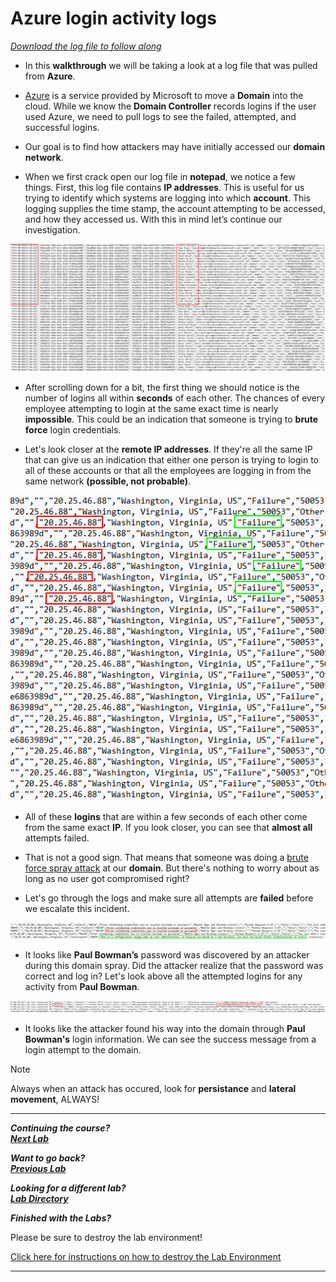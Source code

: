 # Azure login activity logs

[*Download the log file to follow along*](./logs/InteractiveSignIns_Domain_spray_logs.csv)

- In this **walkthrough** we will be taking a look at a log file that was pulled from **Azure**.

-  [Azure](https://azure.microsoft.com/en-us) is a service provided by Microsoft to move a **Domain** into the cloud. While we know the **Domain Controller** records logins if the user used Azure, we need to pull logs to see the failed, attempted, and successful logins.

- Our goal is to find how attackers may have initially accessed our **domain network**.

- When we first crack open our log file in **notepad**, we notice a few things. First, this log file contains **IP addresses**. This is useful for us trying to identify which systems are logging into which **account**. This logging supplies the time stamp, the account attempting to be accessed, and how they accessed us. With this in mind let’s continue our investigation.

![Login Times](./images/login_times.PNG)

- After scrolling down for a bit, the first thing we should notice is the number of logins all within **seconds** of each other. The chances of every employee attempting to login at the same exact time is nearly **impossible**. This could be an indication that someone is trying to **brute force** login credentials.

- Let's look closer at the **remote IP addresses**. If they're all the same IP that can give us an indication that either one person is trying to login to all of these accounts or that all the employees are logging in from the same network **(possible, not probable)**.

![Login IPs](./images/login_ips.PNG)

- All of these **logins** that are within a few seconds of each other come from the same exact **IP**. If you look closer, you can see that **almost all** attempts failed.

- That is not a good sign.  That means that someone was doing a [brute force spray attack](https://owasp.org/www-community/attacks/Password_Spraying_Attack) at our **domain**. But there's nothing to worry about as long as no user got compromised right?

- Let's go through the logs and make sure all attempts are **failed** before we escalate this incident.

![Found Creds](./images/found_creds.PNG)

- It looks like **Paul Bowman’s** password was discovered by an attacker during this domain spray. Did the attacker realize that the password was correct and log in? Let's look above all the attempted logins for any activity from **Paul Bowman**.

![successful login](./images/successful_login.PNG)

- It looks like the attacker found his way into the domain through **Paul Bowman's** login information. We can see the success message from a login attempt to the domain.

>[!NOTE]
>Always when an attack has occured, look for **persistance** and **lateral movement**, ALWAYS!

***                                                                 
<b><i>Continuing the course? </br>[Next Lab](/IntroClassFiles/Tools/IntroClass/AZURE-MSP-WRITEUP-main/ws_3_security_logs.md)</i></b>

<b><i>Want to go back? </br>[Previous Lab](/IntroClassFiles/Tools/IntroClass/AZURE-MSP-WRITEUP-main/README.md)</i></b>

<b><i>Looking for a different lab? </br>[Lab Directory](/IntroClassFiles/navigation.md)</i></b>

***Finished with the Labs?***

Please be sure to destroy the lab environment!

[Click here for instructions on how to destroy the Lab Environment](/IntroClassFiles/Tools/IntroClass/LabDestruction/labdestruction.md)

---

